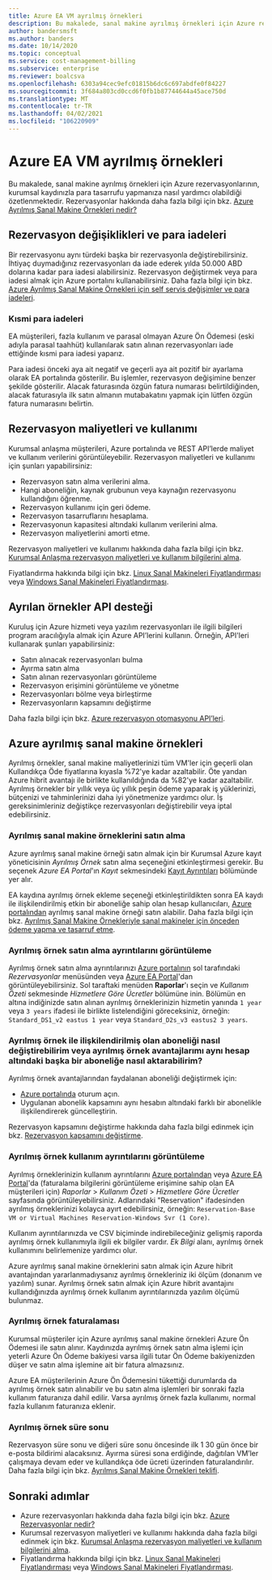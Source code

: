 ```yaml
---
title: Azure EA VM ayrılmış örnekleri
description: Bu makalede, sanal makine ayrılmış örnekleri için Azure rezervasyonlarının, kurumsal kaydınızla para tasarrufu yapmanıza nasıl yardımcı olabildiği özetlenmektedir.
author: bandersmsft
ms.author: banders
ms.date: 10/14/2020
ms.topic: conceptual
ms.service: cost-management-billing
ms.subservice: enterprise
ms.reviewer: boalcsva
ms.openlocfilehash: 6303a94cec9efc01815b6dc6c697abdfe0f84227
ms.sourcegitcommit: 3f684a803cd0ccd6f0fb1b87744644a45ace750d
ms.translationtype: MT
ms.contentlocale: tr-TR
ms.lasthandoff: 04/02/2021
ms.locfileid: "106220909"
---
```

# <a name="azure-ea-vm-reserved-instances"></a>Azure EA VM ayrılmış örnekleri

Bu makalede, sanal makine ayrılmış örnekleri için Azure rezervasyonlarının, kurumsal kaydınızla para tasarrufu yapmanıza nasıl yardımcı olabildiği özetlenmektedir. Rezervasyonlar hakkında daha fazla bilgi için bkz. [Azure Ayrılmış Sanal Makine Örnekleri nedir?](../reservations/save-compute-costs-reservations.md)

## <a name="reservation-exchanges-and-refunds"></a>Rezervasyon değişiklikleri ve para iadeleri

Bir rezervasyonu aynı türdeki başka bir rezervasyonla değiştirebilirsiniz. İhtiyaç duymadığınız rezervasyonları da iade ederek yılda 50.000 ABD dolarına kadar para iadesi alabilirsiniz. Rezervasyon değiştirmek veya para iadesi almak için Azure portalını kullanabilirsiniz. Daha fazla bilgi için bkz. [Azure Ayrılmış Sanal Makine Örnekleri için self servis değişimler ve para iadeleri](../reservations/exchange-and-refund-azure-reservations.md).

### <a name="partial-refunds"></a>Kısmi para iadeleri

EA müşterileri, fazla kullanım ve parasal olmayan Azure Ön Ödemesi (eski adıyla parasal taahhüt) kullanılarak satın alınan rezervasyonları iade ettiğinde kısmi para iadesi yaparız.

Para iadesi önceki aya ait negatif ve geçerli aya ait pozitif bir ayarlama olarak EA portalında gösterilir. Bu işlemler, rezervasyon değişimine benzer şekilde gösterilir. Alacak faturasında özgün fatura numarası belirtildiğinden, alacak faturasıyla ilk satın almanın mutabakatını yapmak için lütfen özgün fatura numarasını belirtin.

## <a name="reservation-costs-and-usage"></a>Rezervasyon maliyetleri ve kullanımı

Kurumsal anlaşma müşterileri, Azure portalında ve REST API’lerde maliyet ve kullanım verilerini görüntüleyebilir. Rezervasyon maliyetleri ve kullanımı için şunları yapabilirsiniz:

- Rezervasyon satın alma verilerini alma.
- Hangi aboneliğin, kaynak grubunun veya kaynağın rezervasyonu kullandığını öğrenme.
- Rezervasyon kullanımı için geri ödeme.
- Rezervasyon tasarruflarını hesaplama.
- Rezervasyonun kapasitesi altındaki kullanım verilerini alma.
- Rezervasyon maliyetlerini amorti etme.

Rezervasyon maliyetleri ve kullanımı hakkında daha fazla bilgi için bkz. [Kurumsal Anlaşma rezervasyon maliyetleri ve kullanım bilgilerini alma](../reservations/understand-reserved-instance-usage-ea.md).

Fiyatlandırma hakkında bilgi için bkz. [Linux Sanal Makineleri Fiyatlandırması](https://azure.microsoft.com/pricing/details/virtual-machines/linux/) veya [Windows Sanal Makineleri Fiyatlandırması](https://azure.microsoft.com/pricing/details/virtual-machines/windows/).

## <a name="reserved-instances-api-support"></a>Ayrılan örnekler API desteği

Kuruluş için Azure hizmeti veya yazılım rezervasyonları ile ilgili bilgileri program aracılığıyla almak için Azure API’lerini kullanın. Örneğin, API'leri kullanarak şunları yapabilirsiniz:

- Satın alınacak rezervasyonları bulma
- Ayırma satın alma
- Satın alınan rezervasyonları görüntüleme
- Rezervasyon erişimini görüntüleme ve yönetme
- Rezervasyonları bölme veya birleştirme
- Rezervasyonların kapsamını değiştirme

Daha fazla bilgi için bkz. [Azure rezervasyon otomasyonu API’leri](../reservations/reservation-apis.md).

## <a name="azure-reserved-virtual-machine-instances"></a>Azure ayrılmış sanal makine örnekleri

Ayrılmış örnekler, sanal makine maliyetlerinizi tüm VM'ler için geçerli olan Kullandıkça Öde fiyatlarına kıyasla %72'ye kadar azaltabilir. Öte yandan Azure hibrit avantajı ile birlikte kullanıldığında da %82'ye kadar azaltabilir. Ayrılmış örnekler bir yıllık veya üç yıllık peşin ödeme yaparak iş yüklerinizi, bütçenizi ve tahminlerinizi daha iyi yönetmenize yardımcı olur. İş gereksinimleriniz değiştikçe rezervasyonları değiştirebilir veya iptal edebilirsiniz.

### <a name="how-to-buy-reserved-virtual-machine-instances"></a>Ayrılmış sanal makine örneklerini satın alma

Azure ayrılmış sanal makine örneği satın almak için bir Kurumsal Azure kayıt yöneticisinin _Ayrılmış Örnek_ satın alma seçeneğini etkinleştirmesi gerekir. Bu seçenek _Azure EA Portal_'ın _Kayıt_ sekmesindeki [Kayıt Ayrıntıları](https://ea.azure.com/) bölümünde yer alır.

EA kaydına ayrılmış örnek ekleme seçeneği etkinleştirildikten sonra EA kaydı ile ilişkilendirilmiş etkin bir aboneliğe sahip olan hesap kullanıcıları, [Azure portalından](https://aka.ms/reservations) ayrılmış sanal makine örneği satın alabilir. Daha fazla bilgi için bkz. [Ayrılmış Sanal Makine Örnekleriyle sanal makineler için önceden ödeme yapma ve tasarruf etme](../../virtual-machines/prepay-reserved-vm-instances.md).

### <a name="how-to-view-reserved-instance-purchase-details"></a>Ayrılmış örnek satın alma ayrıntılarını görüntüleme

Ayrılmış örnek satın alma ayrıntılarınızı [Azure portalının](https://aka.ms/reservations) sol tarafındaki _Rezervasyonlar_ menüsünden veya [Azure EA Portal](https://ea.azure.com/)'dan görüntüleyebilirsiniz. Sol taraftaki menüden **Raporlar**'ı seçin ve _Kullanım Özeti_ sekmesinde _Hizmetlere Göre Ücretler_ bölümüne inin. Bölümün en altına indiğinizde satın alınan ayrılmış örneklerinizin hizmetin yanında `1 year` veya `3 years` ifadesi ile birlikte listelendiğini göreceksiniz, örneğin: `Standard_DS1_v2 eastus 1 year` veya `Standard_D2s_v3 eastus2 3 years`.

### <a name="how-can-i-change-the-subscription-associated-with-reserved-instance-or-transfer-my-reserved-instance-benefits-to-a-subscription-under-the-same-account"></a>Ayrılmış örnek ile ilişkilendirilmiş olan aboneliği nasıl değiştirebilirim veya ayrılmış örnek avantajlarımı aynı hesap altındaki başka bir aboneliğe nasıl aktarabilirim?

Ayrılmış örnek avantajlarından faydalanan aboneliği değiştirmek için:

- [Azure portalında](https://aka.ms/reservations) oturum açın.
- Uygulanan abonelik kapsamını aynı hesabın altındaki farklı bir abonelikle ilişkilendirerek güncelleştirin.

Rezervasyon kapsamını değiştirme hakkında daha fazla bilgi edinmek için bkz. [Rezervasyon kapsamını değiştirme](../reservations/manage-reserved-vm-instance.md#change-the-reservation-scope).

### <a name="how-to-view-reserved-instance-usage-details"></a>Ayrılmış örnek kullanım ayrıntılarını görüntüleme

Ayrılmış örneklerinizin kullanım ayrıntılarını [Azure portalından](https://aka.ms/reservations) veya [Azure EA Portal](https://ea.azure.com/)'da (faturalama bilgilerini görüntüleme erişimine sahip olan EA müşterileri için) _Raporlar_ > _Kullanım Özeti_ > _Hizmetlere Göre Ücretler_ sayfasında görüntüleyebilirsiniz. Adlarındaki "Reservation" ifadesinden ayrılmış örneklerinizi kolayca ayırt edebilirsiniz, örneğin: `Reservation-Base VM or Virtual Machines Reservation-Windows Svr (1 Core)`.

Kullanım ayrıntılarınızda ve CSV biçiminde indirebileceğiniz gelişmiş raporda ayrılmış örnek kullanımıyla ilgili ek bilgiler vardır. _Ek Bilgi_ alanı, ayrılmış örnek kullanımını belirlemenize yardımcı olur.

Azure ayrılmış sanal makine örneklerini satın almak için Azure hibrit avantajından yararlanmadıysanız ayrılmış örnekleriniz iki ölçüm (donanım ve yazılım) sunar. Ayrılmış örnek satın almak için Azure hibrit avantajını kullandığınızda ayrılmış örnek kullanım ayrıntılarınızda yazılım ölçümü bulunmaz.

### <a name="reserved-instance-billing"></a>Ayrılmış örnek faturalaması

Kurumsal müşteriler için Azure ayrılmış sanal makine örnekleri Azure Ön Ödemesi ile satın alınır. Kaydınızda ayrılmış örnek satın alma işlemi için yeterli Azure Ön Ödeme bakiyesi varsa ilgili tutar Ön Ödeme bakiyenizden düşer ve satın alma işlemine ait bir fatura almazsınız.

Azure EA müşterilerinin Azure Ön Ödemesini tükettiği durumlarda da ayrılmış örnek satın alınabilir ve bu satın alma işlemleri bir sonraki fazla kullanım faturanıza dahil edilir. Varsa ayrılmış örnek fazla kullanımı, normal fazla kullanım faturanıza eklenir.

### <a name="reserved-instance-expiration"></a>Ayrılmış örnek süre sonu

Rezervasyon süre sonu ve diğeri süre sonu öncesinde ilk 1 30 gün önce bir e-posta bildirimi alacaksınız. Ayırma süresi sona erdiğinde, dağıtılan VM’ler çalışmaya devam eder ve kullandıkça öde ücreti üzerinden faturalandırılır. Daha fazla bilgi için bkz. [Ayrılmış Sanal Makine Örnekleri teklifi](https://azure.microsoft.com/pricing/reserved-vm-instances/).

## <a name="next-steps"></a>Sonraki adımlar

- Azure rezervasyonları hakkında daha fazla bilgi için bkz. [Azure Rezervasyonlar nedir?](../reservations/save-compute-costs-reservations.md)
- Kurumsal rezervasyon maliyetleri ve kullanımı hakkında daha fazla bilgi edinmek için bkz. [Kurumsal Anlaşma rezervasyon maliyetleri ve kullanım bilgilerini alma](../reservations/understand-reserved-instance-usage-ea.md).
- Fiyatlandırma hakkında bilgi için bkz. [Linux Sanal Makineleri Fiyatlandırması](https://azure.microsoft.com/pricing/details/virtual-machines/linux/) veya [Windows Sanal Makineleri Fiyatlandırması](https://azure.microsoft.com/pricing/details/virtual-machines/windows/).
